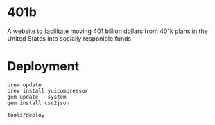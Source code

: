 401b
====

A website to facilitate moving 401 billion dollars from 401k plans in the United States into socially responible funds.

Deployment
===

    brew update
    brew install yuicompressor
    gem update --system
    gem install csv2json

    tools/deploy
